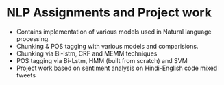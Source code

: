 # NLP Assignments and Project work

- Contains implementation of various models used in Natural language processing.
- Chunking & POS tagging with various models and comparisions.
- Chunking via Bi-lstm, CRF and MEMM techniques 
- POS tagging via Bi-Lstm, HMM (built from scratch) and SVM 
- Project work based on sentiment analysis on Hindi-English code mixed tweets

